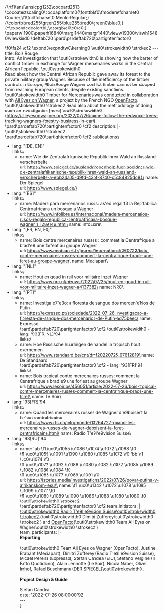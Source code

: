 {\rtf1\ansi\ansicpg1252\cocoartf2513
\cocoatextscaling0\cocoaplatform0{\fonttbl\f0\fmodern\fcharset0 Courier;\f1\fnil\fcharset0 Menlo-Regular;}
{\colortbl;\red255\green255\blue255;\red0\green0\blue0;}
{\*\expandedcolortbl;;\cssrgb\c0\c0\c0;}
\paperw11900\paperh16840\margl1440\margr1440\vieww19300\viewh15480\viewkind0
\deftab720
\pard\pardeftab720\partightenfactor0

\f0\fs24 \cf2 \expnd0\expndtw0\kerning0
\outl0\strokewidth0 \strokec2 ---\
title: Bois Rouge\
intro: An investigation that \outl0\strokewidth0 is showing how the barter of conflict timber in exchange for Wagner mercenaries works in the Central African Republic. \outl0\strokewidth0 \
  Read about how the Central African Republic gave away its forest to the private military group Wagner. Because of the inefficiency of the timber controls in Europe, #BoisRouge Wagner conflict timber cannot be stopped from reaching European clients, despite existing sanctions. \outl0\strokewidth0 Timber for Mercenaries was conducted in collaboration with [All Eyes on Wagner](https://alleyesonwagner.org/), a project by the French NGO [OpenFacto](https://openfacto.fr/). \outl0\strokewidth0 \strokec2 Read also about the methodology of doing such an investigation [here] \outl0\strokewidth0 (https://alleyesonwagner.org/2022/07/26/come-follow-the-redwood-trees-tracking-wagners-forestry-business-in-car/). \
\pard\pardeftab720\partightenfactor0
\cf2 description: |-\outl0\strokewidth0 \strokec2 \
\pard\pardeftab720\partightenfactor0
\cf2 publications:\
- lang: "[DE, EN]"\
  links:\
  - name: Wie die Zentralafrikanische Republik ihren Wald an Russland verscherbelte\
    url: https://www.spiegel.de/ausland/tropenholz-fuer-soeldner-wie-die-zentralafrikanische-republik-ihren-wald-an-russland-verscherbelte-a-ebb24a05-d9fd-43bf-8740-c5c84825dc84\
  name: Der Spiegel\
  url: https://www.spiegel.de/\
- lang: "[ES]"\
  links:\
  - name: Madera para mercenarios rusos: as\'ed regal\'f3 la Rep\'fablica Centroafricana un bosque a Wagner\
    url: https://www.infolibre.es/internacional/madera-mercenarios-rusos-regalo-republica-centroafricana-bosque-wagner_1_1289149.html\
  name: infoLibre\
- lang: "[FR, EN, ES]"\
  links:\
  - name: Bois contre mercenaires russes : comment la Centrafrique a brad\'e9 une for\'eat au groupe Wagner\
    url: https://www.mediapart.fr/journal/international/260722/bois-contre-mercenaires-russes-comment-la-centrafrique-brade-une-foret-au-groupe-wagner\
  name: Mediapart\
- lang: "[NL]"\
  links:\
  - name: Hout en goud in ruil voor militaire inzet Wagner\
    url: https://www.nrc.nl/nieuws/2022/07/25/hout-en-goud-in-ruil-voor-militaire-inzet-wagner-a4137382\
  name: NRC\
- lang: "[PT]"\
  links:\
  - name: Investiga\'e7\'e3o: a floresta de sangue dos mercen\'e1rios de Putin\
    url: https://expresso.pt/sociedade/2022-07-26-Investigacao-a-floresta-de-sangue-dos-mercenarios-de-Putin-ad75beec\
  name: Expresso\
\pard\pardeftab720\partightenfactor0
\cf2 \outl0\strokewidth0 - lang: \'93[FR, NL]\'94\
  links:\
  - name: Hoe Russische huurlingen de handel in tropisch hout overnemen\
    url: https://www.standaard.be/cnt/dmf20220725_97612819\
  name: De Standaard\
\pard\pardeftab720\partightenfactor0
\cf2 - lang: \'93[FR]\'94\
  links:\
  - name: Bois tropical contre mercenaires russes: comment la Centrafrique a brad\'e9 une for\'eat au groupe Wagner\
    url: https://www.lesoir.be/456051/article/2022-07-26/bois-tropical-contre-mercenaires-russes-comment-la-centrafrique-brade-une-foret\
  name: Le Soir\
- lang: \'93[FR]\'94\
  links:\
  - name: Quand les mercenaires russes de Wagner d\'e9boisent la for\'eat centrafricaine\
    url: https://www.rts.ch/info/monde/13264727-quand-les-mercenaires-russes-de-wagner-deboisent-la-foret-centrafricaine.html\
  name: Radio T\'e9l\'e9vision Suisse\
- lang: \'93[RU]\'94\
  links:\
  - name: \'ab
\f1 \uc0\u1055 \u1086 \u1074 \u1072 \u1088 
\f0  
\f1 \uc0\u1055 \u1091 \u1090 \u1080 \u1085 \u1072 
\f0 \'bb 
\f1 \uc0\u1074 
\f0  
\f1 \uc0\u1072 \u1092 \u1088 \u1080 \u1082 \u1072 \u1085 \u1089 \u1082 \u1086 \u1084 
\f0  
\f1 \uc0\u1083 \u1077 \u1089 \u1091 
\f0 \
    url: https://istories.media/investigations/2022/07/26/povar-putina-v-afrikanskom-lesu/\
  name: 
\f1 \uc0\u1042 \u1072 \u1078 \u1085 \u1099 \u1077 
\f0  
\f1 \uc0\u1080 \u1089 \u1090 \u1086 \u1088 \u1080 \u1080 
\f0 \outl0\strokewidth0 \strokec2 \
\pard\pardeftab720\partightenfactor0
\cf2 team_initiators: |-\
  [\outl0\strokewidth0 Radio T\'e9l\'e9vision Suisse\outl0\strokewidth0 \strokec2 ](https://www.rts.ch/)(\outl0\strokewidth0 Dimitri Zufferey\outl0\strokewidth0 \strokec2 ) and [OpenFacto](https://openfacto.fr/)(\outl0\strokewidth0 Team All Eyes on Wagner\outl0\strokewidth0 \strokec2 )\
team_participants: |-\
  **Reporting**\
\
  \outl0\strokewidth0 Team All Eyes on Wagner (OpenFacto), Justine Brabant (Mediapart), Dimitri Zufferey (Radio T\'e9l\'e9vision Suisse), Micael Pereira (Expresso), Stefan Candea (EIC), Stefano Vergine (Il Fatto Quotidiano), Alain Jennotte (Le Soir), Nicola Naber, Oliver Imhof, Rafael Buschmann (DER SPIEGEL)\outl0\strokewidth0 .\
\
  **Project Design & Guide**\
\
  Stefan Candea\
date: '2022-07-26 08:00:00\'92\
---\
}